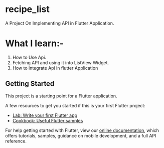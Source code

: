 # recipe_list

A Project On Implementing API in Flutter Application.

# What I learn:-

1. How to Use Api.
2. Fetching API and using it into ListView Widget.
2. How to integrate Api in flutter Application
## Getting Started

This project is a starting point for a Flutter application.

A few resources to get you started if this is your first Flutter project:

- [Lab: Write your first Flutter app](https://flutter.dev/docs/get-started/codelab)
- [Cookbook: Useful Flutter samples](https://flutter.dev/docs/cookbook)

For help getting started with Flutter, view our
[online documentation](https://flutter.dev/docs), which offers tutorials,
samples, guidance on mobile development, and a full API reference.
